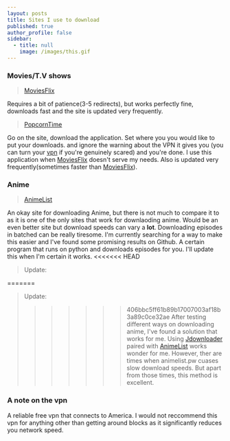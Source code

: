 ```yaml
---
layout: posts
title: Sites I use to download
published: true
author_profile: false
sidebar:
  - title: null
    image: /images/this.gif
---
```


### Movies/T.V shows
> [MoviesFlix](https://moviesflix.mobi/latest-released/)
   
Requires a bit of patience(3-5 redirects), but works perfectly fine, downloads fast and the site is updated very frequently.
>[PopcornTime](https://popcorntime.app/)

Go on the site, download the application. Set where you you would like to put your downloads. and ignore the warning about the VPN it gives you (you can turn your [vpn](http://betternet.com/) if you're genuinely scared) and you're done. I use this application when [MoviesFlix](https://moviesflix.mobi/latest-released/) doesn't serve my needs. Also is updated very frequently(sometimes faster than [MoviesFlix](https://moviesflix.mobi/latest-released/)).

### Anime
> [AnimeList](https://animelist.pw/?__cf_chl_jschl_tk__=73388069748bdcc693ec442dfac7b6a82c5237a2-1583541912-0-AWjBElONdFKcW2iBUFp7n0FsxhK7CBmxy9CpDOf9G8H4JNEhyScB-uwk2Dq-k2Xr1c295XKSFMg6ZtlJ6EWwIBHu5bnhfAZf5bTP6foQn-D2WgdDauStmvX6r6Dx2pnBnx5XDyUE0dYuucpgkNculErUjGWppMmZ5ILRY9CcNvFibYvGtTk-PPl1uTB5jZ4M5OtTe9y4KshMwM8IRcw6eatdij2vq8s0Wt2OdNS_wG9FE6QSDoN_p3H-fDQQHEPgs8TwiX6FxqWo13STdbif4_8)

An okay site for downloading Anime, but there is not much to compare it to as it is one of the only sites that work for downlaoding anime. Would be an even better site but download speeds can vary a **lot**. Downloading episodes in batched can be really tiresome. I'm currently searching for a way to make this easier and I've found some promising results on Github. A certain program that runs on python and downloads episodes for you. I'll update this when I'm certain it works.
<<<<<<< HEAD
>Update:

=======
> Update:
>>>>>>> 406bbc5ff61b89b17007003af18b3a89c0ce32ae
After testing different ways on downloading anime, I've found a solution that works for me. Using [Jdownloader](https://jdownloader.org/download/index) paired with [AnimeList](https://animelist.pw/?__cf_chl_jschl_tk__=73388069748bdcc693ec442dfac7b6a82c5237a2-1583541912-0-AWjBElONdFKcW2iBUFp7n0FsxhK7CBmxy9CpDOf9G8H4JNEhyScB-uwk2Dq-k2Xr1c295XKSFMg6ZtlJ6EWwIBHu5bnhfAZf5bTP6foQn-D2WgdDauStmvX6r6Dx2pnBnx5XDyUE0dYuucpgkNculErUjGWppMmZ5ILRY9CcNvFibYvGtTk-PPl1uTB5jZ4M5OtTe9y4KshMwM8IRcw6eatdij2vq8s0Wt2OdNS_wG9FE6QSDoN_p3H-fDQQHEPgs8TwiX6FxqWo13STdbif4_8) works wonder for me. However, ther are times when animelist.pw cuases slow download speeds. But apart from those times, this method is excellent.

### A note on the vpn
A reliable free vpn that connects to America. I would not reccommend this vpn for anything other than getting around blocks as it significantly reduces you network speed.
